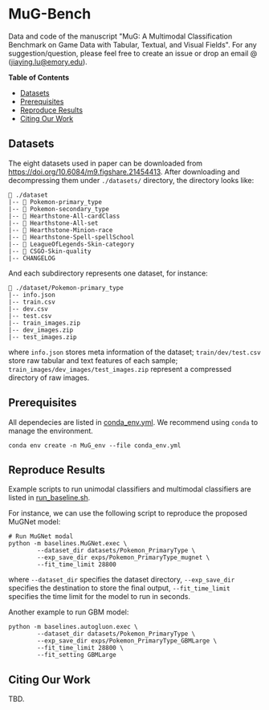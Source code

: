 # MuG-Bench

Data and code of the manuscript "MuG: A Multimodal Classification Benchmark on Game Data with Tabular, Textual, and Visual Fields".
For any suggestion/question, please feel free to create an issue or drop an email @ ([jiaying.lu@emory.edu](mailto:jiaying.lu@emory.edu)).


**Table of Contents**

- [Datasets](#datasets)
- [Prerequisites](#prerequisites)
- [Reproduce Results](#reproduce-results)
- [Citing Our Work](#citing-our-work)

## Datasets

The eight datasets used in paper can be downloaded from https://doi.org/10.6084/m9.figshare.21454413.
After downloading and decompressing them under `./datasets/` directory, the directory looks like:

```
📁 ./dataset
|-- 📁 Pokemon-primary_type
|-- 📁 Pokemon-secondary_type
|-- 📁 Hearthstone-All-cardClass
|-- 📁 Hearthstone-All-set
|-- 📁 Hearthstone-Minion-race
|-- 📁 Hearthstone-Spell-spellSchool
|-- 📁 LeagueOfLegends-Skin-category
|-- 📁 CSGO-Skin-quality
|-- CHANGELOG
```

And each subdirectory represents one dataset, for instance:

```
📁 ./dataset/Pokemon-primary_type
|-- info.json
|-- train.csv
|-- dev.csv
|-- test.csv
|-- train_images.zip
|-- dev_images.zip
|-- test_images.zip
```

where `info.json` stores meta information of the dataset;
`train/dev/test.csv` store raw tabular and text features of each sample;
`train_images/dev_images/test_images.zip` represent a compressed directory of raw images.

## Prerequisites

All dependecies are listed in [conda_env.yml](conda_env.yml). We recommend using `conda` to manage the environment.

```
conda env create -n MuG_env --file conda_env.yml
```


## Reproduce Results

Example scripts to run unimodal classifiers and multimodal classifiers are listed in [run_baseline.sh](run_baseline.sh).

For instance, we can use the following script to reproduce the proposed MuGNet model:

```Shell
# Run MuGNet modal
python -m baselines.MuGNet.exec \
        --dataset_dir datasets/Pokemon_PrimaryType \
        --exp_save_dir exps/Pokemon_PrimaryType_mugnet \
        --fit_time_limit 28800 
```
where `--dataset_dir` specifies the dataset directory, `--exp_save_dir` specifies the destination to store the final output, `--fit_time_limit` specifies the time limit for the model to run in seconds.

Another example to run GBM model:

```Shell
python -m baselines.autogluon.exec \
        --dataset_dir datasets/Pokemon_PrimaryType \
        --exp_save_dir exps/Pokemon_PrimaryType_GBMLarge \
        --fit_time_limit 28800 \
        --fit_setting GBMLarge
```

## Citing Our Work

TBD.

